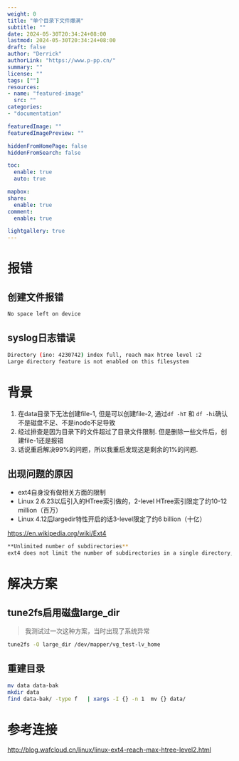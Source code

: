 ```yaml
---
weight: 0
title: "单个目录下文件爆满"
subtitle: ""
date: 2024-05-30T20:34:24+08:00
lastmod: 2024-05-30T20:34:24+08:00
draft: false
author: "Derrick"
authorLink: "https://www.p-pp.cn/"
summary: ""
license: ""
tags: [""]
resources:
- name: "featured-image"
  src: ""
categories: 
- "documentation"

featuredImage: ""
featuredImagePreview: ""

hiddenFromHomePage: false
hiddenFromSearch: false

toc:
  enable: true
  auto: true

mapbox:
share:
  enable: true
comment:
  enable: true

lightgallery: true
---
```


# 报错

## 创建文件报错

```bash
No space left on device
```

## syslog日志错误

```bash
Directory (ino: 4230742) index full, reach max htree level :2
Large directory feature is not enabled on this filesystem
```


# 背景

1. 在data目录下无法创建file-1, 但是可以创建file-2, 通过`df -hT` 和 `df -hi`确认不是磁盘不足、不是inode不足导致
2. 经过排查是因为目录下的文件超过了目录文件限制.  但是删除一些文件后，创建file-1还是报错
3. 话说重启解决99%的问题，所以我重启发现这是剩余的1%的问题.

## 出现问题的原因
* ext4自身没有做相关方面的限制
* Linux 2.6.23以后引入的HTree索引做的，2-level HTree索引限定了约10-12 million（百万）
* Linux 4.12后largedir特性开启的话3-level限定了约6 billion（十亿）

https://en.wikipedia.org/wiki/Ext4
```bash
**Unlimited number of subdirectories**
ext4 does not limit the number of subdirectories in a single directory, except by the inherent size limit of the directory itself. (In ext3 a directory can have at most 32,000 subdirectories.)[17][obsolete source] To allow for larger directories and continued performance, ext4 in Linux 2.6.23 and later turns on HTree indices (a specialized version of a B-tree) by default, which allows directories up to approximately 10–12 million entries to be stored in the 2-level HTree index and 2 GB directory size limit for 4 KiB block size, depending on the filename length. In Linux 4.12 and later the large_dir feature enabled a 3-level HTree and directory sizes over 2 GB, allowing approximately 6 billion entries in a single directory.
```

# 解决方案

## tune2fs启用磁盘large_dir 
> 我测试过一次这种方案，当时出现了系统异常
```bash
tune2fs -O large_dir /dev/mapper/vg_test-lv_home
```

## 重建目录
```bash
mv data data-bak
mkdir data
find data-bak/ -type f   | xargs -I {} -n 1  mv {} data/
```

# 参考连接
http://blog.wafcloud.cn/linux/linux-ext4-reach-max-htree-level2.html

